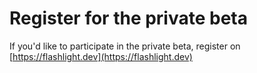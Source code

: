 # Register for the private beta

If you'd like to participate in the private beta, register on [https://flashlight.dev](https://flashlight.dev)